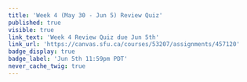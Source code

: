 ```yaml
---
title: 'Week 4 (May 30 - Jun 5) Review Quiz'
published: true
visible: true
link_text: 'Week 4 Review Quiz due Jun 5th'
link_url: 'https://canvas.sfu.ca/courses/53207/assignments/457120'
badge_display: true
badge_label: 'Jun 5th 11:59pm PDT'
never_cache_twig: true
---
```

